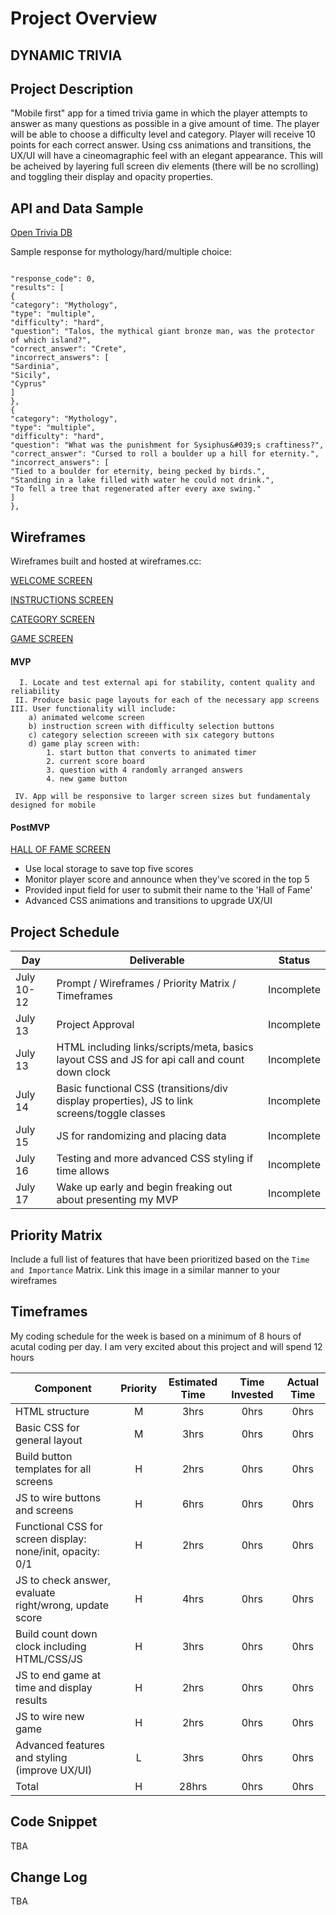 # Project Overview

## DYNAMIC TRIVIA

## Project Description

"Mobile first" app for a timed trivia game in which the player attempts to answer as many questions as possible in a give amount of time.  The player will be able to choose a difficulty level and category.  Player will receive 10 points for each correct answer.  Using css animations and transitions, the UX/UI will have a cineomagraphic feel with an elegant appearance.  This will be acheived by layering full screen div elements (there will be no scrolling) and toggling their display and opacity properties. 

## API and Data Sample

[Open Trivia DB](https://opentdb.com/)

Sample response for mythology/hard/multiple choice:

```

"response_code": 0,
"results": [
{
"category": "Mythology",
"type": "multiple",
"difficulty": "hard",
"question": "Talos, the mythical giant bronze man, was the protector of which island?",
"correct_answer": "Crete",
"incorrect_answers": [
"Sardinia",
"Sicily",
"Cyprus"
]
},
{
"category": "Mythology",
"type": "multiple",
"difficulty": "hard",
"question": "What was the punishment for Sysiphus&#039;s craftiness?",
"correct_answer": "Cursed to roll a boulder up a hill for eternity.",
"incorrect_answers": [
"Tied to a boulder for eternity, being pecked by birds.",
"Standing in a lake filled with water he could not drink.",
"To fell a tree that regenerated after every axe swing."
]
},

```

## Wireframes

Wireframes built and hosted at wireframes.cc:

[WELCOME SCREEN](https://wireframe.cc/1tLRqW)

[INSTRUCTIONS SCREEN](https://wireframe.cc/7jugxk)

[CATEGORY SCREEN](https://wireframe.cc/mnIlG9)

[GAME SCREEN](https://wireframe.cc/kEJqau)


#### MVP 
```
  I. Locate and test external api for stability, content quality and reliability 
 II. Produce basic page layouts for each of the necessary app screens
III. User functionality will include:
	a) animated welcome screen
	b) instruction screen with difficulty selection buttons
	c) category selection screeen with six category buttons
	d) game play screen with:
		1. start button that converts to animated timer
		2. current score board
		3. question with 4 randomly arranged answers
		4. new game button
		
 IV. App will be responsive to larger screen sizes but fundamentaly designed for mobile
```

#### PostMVP  

[HALL OF FAME SCREEN](https://wireframe.cc/56KD7P)


- Use local storage to save top five scores
- Monitor player score and announce when they've scored in the top 5
- Provided input field for user to submit their name to the 'Hall of Fame'
- Advanced CSS animations and transitions to upgrade UX/UI

## Project Schedule


|  Day | Deliverable | Status
|---|---| ---|
|July 10-12| Prompt / Wireframes / Priority Matrix / Timeframes | Incomplete
|July 13| Project Approval | Incomplete
|July 13| HTML including links/scripts/meta, basics layout CSS and JS for api call and count down clock| Incomplete
|July 14| Basic functional CSS (transitions/div display properties), JS to link screens/toggle classes | Incomplete
|July 15| JS for randomizing and placing data| Incomplete
|July 16| Testing and more advanced CSS styling if time allows| Incomplete
|July 17| Wake up early and begin freaking out about presenting my MVP | Incomplete

## Priority Matrix

Include a full list of features that have been prioritized based on the `Time and Importance` Matrix.  Link this image in a similar manner to your wireframes

## Timeframes

My coding schedule for the week is based on a minimum of 8 hours of acutal coding per day.  I am very excited about this project and will spend 12 hours 

| Component | Priority | Estimated Time | Time Invested | Actual Time |
| --- | :---: |  :---: | :---: | :---: |
| HTML structure | M | 3hrs| 0hrs | 0hrs |
| Basic CSS for general layout | M | 3hrs| 0hrs | 0hrs |
| Build button templates for all screens | H | 2hrs| 0hrs | 0hrs |
| JS to wire buttons and screens | H | 6hrs| 0hrs | 0hrs |
| Functional CSS for screen display: none/init, opacity: 0/1 | H | 2hrs| 0hrs | 0hrs |
| JS to check answer, evaluate right/wrong, update score | H | 4hrs| 0hrs | 0hrs |
| Build count down clock including HTML/CSS/JS | H | 3hrs| 0hrs | 0hrs |
| JS to end game at time and display results | H | 2hrs| 0hrs | 0hrs |
| JS to wire new game | H | 2hrs| 0hrs | 0hrs |
| Advanced features and styling (improve UX/UI) | L | 3hrs| 0hrs | 0hrs |
| Total | H | 28hrs| 0hrs | 0hrs |

## Code Snippet

TBA

## Change Log
 
 TBA
